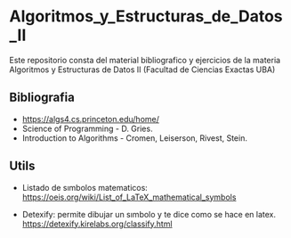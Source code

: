 # Algoritmos_y_Estructuras_de_Datos_II

Este repositorio consta del material bibliografico y ejercicios de la materia Algoritmos y Estructuras de Datos II (Facultad de Ciencias Exactas UBA)

## Bibliografia

- https://algs4.cs.princeton.edu/home/
- Science of Programming - D. Gries.
- Introduction to Algorithms - Cromen, Leiserson, Rivest, Stein.

## Utils

- Listado de sımbolos matematicos:
  https://oeis.org/wiki/List_of_LaTeX_mathematical_symbols

- Detexify: permite dibujar un sımbolo y te dice como se hace en latex.
  https://detexify.kirelabs.org/classify.html
